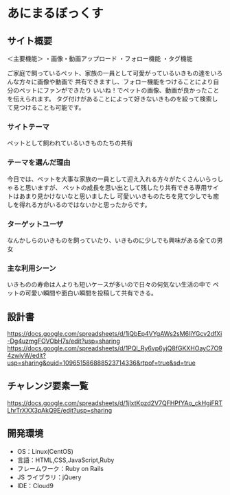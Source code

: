 # あにまるぼっくす

## サイト概要

＜主要機能＞
・画像・動画アップロード
・フォロー機能
・タグ機能

ご家庭で飼っているペット、家族の一員として可愛がっているいきもの達をいろんな方々に画像や動画で
共有できますし、フォロー機能をつけることにより自分のペットにファンができたり
いいね！でペットの画像、動画が良かったことを伝えられます。
タグ付けがあることによって好きないきものを絞って検索して見つけることも可能です。

### サイトテーマ

ペットとして飼われているいきものたちの共有

### テーマを選んだ理由

今日では、ペットを大事な家族の一員として迎え入れる方々がたくさんいらっしゃると思いますが、
ペットの成長を思い出として残したり共有できる専用サイトはあまり見かけないなと思いましたし
可愛いいきものたちを見て少しでも癒しを得れる方がいるのではないかと思ったからです。

### ターゲットユーザ

なんかしらのいきものを飼っていたり、いきものに少しでも興味がある全ての男女

### 主な利用シーン

いきものの寿命は人よりも短いケースが多いので日々の何気ない生活の中で
ペットの可愛い瞬間や面白い瞬間を投稿して共有できる。

## 設計書
https://docs.google.com/spreadsheets/d/1iQbEp4VYgAWs2sM6liYGcv2dfXi-Dg4uzmgFOVObH7s/edit?usp=sharing
https://docs.google.com/spreadsheets/d/1PQl_Ry6vp6yjQ8fGKXHOayC7O94zwiyW/edit?usp=sharing&ouid=109651586888523714336&rtpof=true&sd=true


## チャレンジ要素一覧

https://docs.google.com/spreadsheets/d/1jIxtKpzd2V7QFHPfYAo_ckHgiFRTLhrTrXXX3pAkQ9E/edit?usp=sharing

## 開発環境

- OS：Linux(CentOS)
- 言語：HTML,CSS,JavaScript,Ruby
- フレームワーク：Ruby on Rails
- JS ライブラリ：jQuery
- IDE：Cloud9
